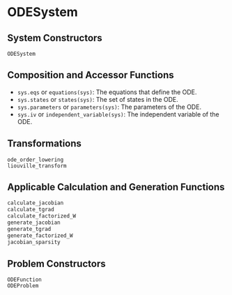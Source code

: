 # ODESystem

## System Constructors

```@docs
ODESystem
```

## Composition and Accessor Functions

- `sys.eqs` or `equations(sys)`: The equations that define the ODE.
- `sys.states` or `states(sys)`: The set of states in the ODE.
- `sys.parameters` or `parameters(sys)`: The parameters of the ODE.
- `sys.iv` or `independent_variable(sys)`: The independent variable of the ODE.

## Transformations

```@docs
ode_order_lowering
liouville_transform
```

## Applicable Calculation and Generation Functions

```julia
calculate_jacobian
calculate_tgrad
calculate_factorized_W
generate_jacobian
generate_tgrad
generate_factorized_W
jacobian_sparsity
```

## Problem Constructors

```@docs
ODEFunction
ODEProblem
```
